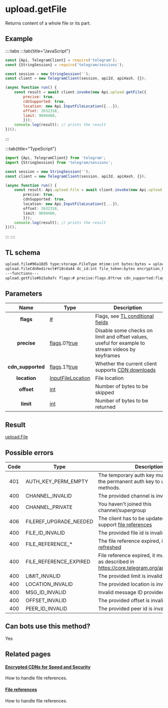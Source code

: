 # upload.getFile

Returns content of a whole file or its part.

## Example

::::tabs
:::tab{title="JavaScript"}

```js
const {Api, TelegramClient} = require('telegram');
const {StringSession} = require('telegram/sessions');

const session = new StringSession('');
const client = new TelegramClient(session, apiId, apiHash, {});

(async function run() {
    const result = await client.invoke(new Api.upload.getFile({
		precise: true,
		cdnSupported: true,
		location: new Api.InputFileLocation({...}),
		offset: 2632318,
		limit: 9694460,
		}));
    console.log(result); // prints the result
})();
```

:::

:::tab{title="TypeScript"}

```ts
import {Api, TelegramClient} from 'telegram';
import {StringSession} from 'telegram/sessions';

const session = new StringSession('');
const client = new TelegramClient(session, apiId, apiHash, {});

(async function run() {
    const result: Api.upload.File = await client.invoke(new Api.upload.getFile({
		precise: true,
		cdnSupported: true,
		location: new Api.InputFileLocation({...}),
		offset: 2632318,
		limit: 9694460,
		}));
    console.log(result); // prints the result
})();
```

:::
::::

## TL schema

```txt
upload.file#96a18d5 type:storage.FileType mtime:int bytes:bytes = upload.File;
upload.fileCdnRedirect#f18cda44 dc_id:int file_token:bytes encryption_key:bytes encryption_iv:bytes file_hashes:Vector<FileHash> = upload.File;
---functions---
upload.getFile#b15a9afc flags:# precise:flags.0?true cdn_supported:flags.1?true location:InputFileLocation offset:int limit:int = upload.File;
```

## Parameters

|       Name        | Type                                                                                                                              | Description                                                                                             |
| :---------------: | --------------------------------------------------------------------------------------------------------------------------------- | ------------------------------------------------------------------------------------------------------- |
|     **flags**     | [#](https://core.telegram.org/type/%23)                                                                                           | Flags, see [TL conditional fields](https://core.telegram.org/mtproto/TL-combinators#conditional-fields) |
|    **precise**    | [flags](https://core.telegram.org/mtproto/TL-combinators#conditional-fields).0?[true](https://core.telegram.org/constructor/true) | Disable some checks on limit and offset values, useful for example to stream videos by keyframes        |
| **cdn_supported** | [flags](https://core.telegram.org/mtproto/TL-combinators#conditional-fields).1?[true](https://core.telegram.org/constructor/true) | Whether the current client supports [CDN downloads](https://core.telegram.org/cdn)                      |
|   **location**    | [InputFileLocation](https://core.telegram.org/type/InputFileLocation)                                                             | File location                                                                                           |
|    **offset**     | [int](https://core.telegram.org/type/int)                                                                                         | Number of bytes to be skipped                                                                           |
|     **limit**     | [int](https://core.telegram.org/type/int)                                                                                         | Number of bytes to be returned                                                                          |

## Result

[upload.File](https://core.telegram.org/type/upload.File)

## Possible errors

| Code | Type                   | Description                                                                                                      |
| :--: | ---------------------- | ---------------------------------------------------------------------------------------------------------------- |
| 401  | AUTH_KEY_PERM_EMPTY    | The temporary auth key must be binded to the permanent auth key to use these methods.                            |
| 400  | CHANNEL_INVALID        | The provided channel is invalid                                                                                  |
| 400  | CHANNEL_PRIVATE        | You haven't joined this channel/supergroup                                                                       |
| 406  | FILEREF_UPGRADE_NEEDED | The client has to be updated in order to support [file references](https://core.telegram.org/api/file_reference) |
| 400  | FILE_ID_INVALID        | The provided file id is invalid                                                                                  |
| 400  | FILE_REFERENCE\_\*     | The file reference expired, it [must be refreshed](https://core.telegram.org/api/file_reference)                 |
| 400  | FILE_REFERENCE_EXPIRED | File reference expired, it must be refetched as described in <https://core.telegram.org/api/file_reference>      |
| 400  | LIMIT_INVALID          | The provided limit is invalid                                                                                    |
| 400  | LOCATION_INVALID       | The provided location is invalid                                                                                 |
| 400  | MSG_ID_INVALID         | Invalid message ID provided                                                                                      |
| 400  | OFFSET_INVALID         | The provided offset is invalid                                                                                   |
| 400  | PEER_ID_INVALID        | The provided peer id is invalid                                                                                  |

## Can bots use this method?

Yes

## Related pages

#### [Encrypted CDNs for Speed and Security](https://core.telegram.org/cdn)

How to handle file references.

#### [File references](https://core.telegram.org/api/file_reference)

How to handle file references.
